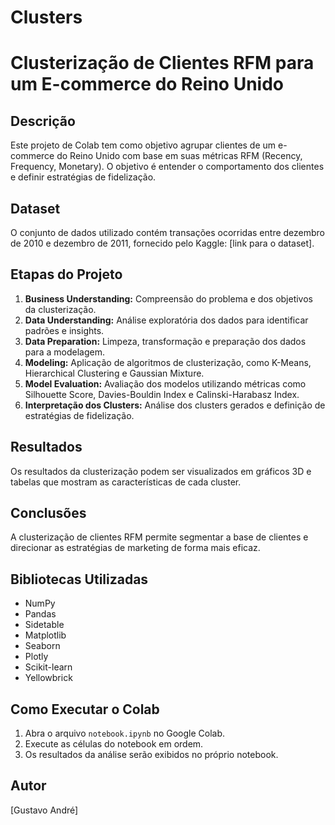 # Clusters

# Clusterização de Clientes RFM para um E-commerce do Reino Unido

## Descrição

Este projeto de Colab tem como objetivo agrupar clientes de um e-commerce do Reino Unido com base em suas métricas RFM (Recency, Frequency, Monetary). O objetivo é entender o comportamento dos clientes e definir estratégias de fidelização.

## Dataset

O conjunto de dados utilizado contém transações ocorridas entre dezembro de 2010 e dezembro de 2011, fornecido pelo Kaggle: [link para o dataset].

## Etapas do Projeto

1. **Business Understanding:** Compreensão do problema e dos objetivos da clusterização.
2. **Data Understanding:** Análise exploratória dos dados para identificar padrões e insights.
3. **Data Preparation:** Limpeza, transformação e preparação dos dados para a modelagem.
4. **Modeling:** Aplicação de algoritmos de clusterização, como K-Means, Hierarchical Clustering e Gaussian Mixture.
5. **Model Evaluation:** Avaliação dos modelos utilizando métricas como Silhouette Score, Davies-Bouldin Index e Calinski-Harabasz Index.
6. **Interpretação dos Clusters:** Análise dos clusters gerados e definição de estratégias de fidelização.

## Resultados

Os resultados da clusterização podem ser visualizados em gráficos 3D e tabelas que mostram as características de cada cluster.

## Conclusões

A clusterização de clientes RFM permite segmentar a base de clientes e direcionar as estratégias de marketing de forma mais eficaz.

## Bibliotecas Utilizadas

* NumPy
* Pandas
* Sidetable
* Matplotlib
* Seaborn
* Plotly
* Scikit-learn
* Yellowbrick

## Como Executar o Colab

1. Abra o arquivo `notebook.ipynb` no Google Colab.
2. Execute as células do notebook em ordem.
3. Os resultados da análise serão exibidos no próprio notebook.

## Autor

[Gustavo André]
